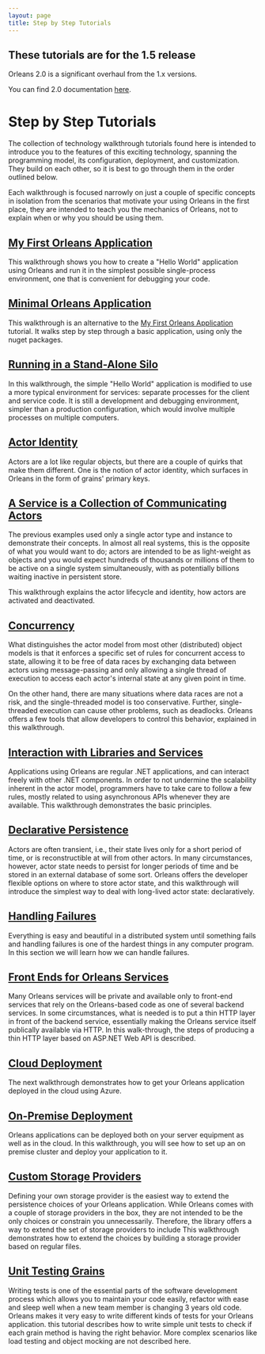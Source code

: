 ```yaml
---
layout: page
title: Step by Step Tutorials
---
```

## These tutorials are for the 1.5 release
Orleans 2.0 is a significant overhaul from the 1.x versions.

You can find 2.0 documentation [here](../../Documentation/index.md).

# Step by Step Tutorials

The collection of technology walkthrough tutorials found here is intended to introduce you to the features of this exciting technology, spanning the programming model, its configuration, deployment, and customization.
They build on each other, so it is best to go through them in the order outlined below.

Each walkthrough is focused narrowly on just a couple of specific concepts in isolation from the scenarios that motivate your using Orleans in the first place, they are intended to teach you the mechanics of Orleans, not to explain when or why you should be using them.

## [My First Orleans Application](My-First-Orleans-Application.md)

This walkthrough shows you how to create a "Hello World" application using Orleans and run it in the simplest possible single-process environment, one that is convenient for debugging your code.

## [Minimal Orleans Application](Minimal-Orleans-Application.md)

This walkthrough is an alternative to the [My First Orleans Application](My-First-Orleans-Application.md) tutorial. It walks step by step through a basic application, using only the nuget packages.


## [Running in a Stand-Alone Silo](Running-in-a-Stand-alone-Silo.md)

In this walkthrough, the simple "Hello World" application is modified to use a more typical environment for services: separate processes for the client and service code.
It is still a development and debugging environment, simpler than a production configuration, which would involve multiple processes on multiple computers.

## [Actor Identity](Actor-Identity.md)

Actors are a lot like regular objects, but there are a couple of quirks that make them different.
One is the notion of actor identity, which surfaces in Orleans in the form of grains' primary keys.

## [A Service is a Collection of Communicating Actors](A-Service-is-a-Collection-of-Communicating-Actors.md)

The previous examples used only a single actor type and instance to demonstrate their concepts.
In almost all real systems, this is the opposite of what you would want to do; actors are intended to be as light-weight as objects and you would expect hundreds of thousands or millions of them to be active on a single system simultaneously, with as potentially billions waiting inactive in persistent store.

This walkthrough explains the actor lifecycle and identity, how actors are activated and deactivated.

## [Concurrency](Concurrency.md)

What distinguishes the actor model from most other (distributed) object models is that it enforces a specific set of rules for concurrent access to state, allowing it to be free of data races by exchanging data between actors using message-passing and only allowing a single thread of execution to access each actor's internal state at any given point in time.

On the other hand, there are many situations where data races are not a risk, and the single-threaded model is too conservative.
Further, single-threaded execution can cause other problems, such as deadlocks.
Orleans offers a few tools that allow developers to control this behavior, explained in this walkthrough.

## [Interaction with Libraries and Services](Interaction-with-Libraries-and-Services.md)

Applications using Orleans are regular .NET applications, and can interact freely with other .NET components.
In order to not undermine the scalability inherent in the actor model, programmers have to take care to follow a few rules, mostly related to using asynchronous APIs whenever they are available.
This walkthrough demonstrates the basic principles.

## [Declarative Persistence](Declarative-Persistence.md)

Actors are often transient, i.e., their state lives only for a short period of time, or is reconstructible at will from other actors.
In many circumstances, however, actor state needs to persist for longer periods of time and be stored in an external database of some sort.
Orleans offers the developer flexible options on where to store actor state, and this walkthrough will introduce the simplest way to deal with long-lived actor state: declaratively.

## [Handling Failures](Failure-Handling.md)

Everything is easy and beautiful in a distributed system until something fails and handling failures is one of the hardest  things in any computer program. In this section we will learn how we can handle failures.

## [Front Ends for Orleans Services](Front-Ends-for-Orleans-Services.md)

Many Orleans services will be private and available only to front-end services that rely on the Orleans-based code as one of several backend services.
In some circumstances, what is needed is to put a thin HTTP layer in front of the backend service, essentially making the Orleans service itself publically available via HTTP.
In this walk-through, the steps of producing a thin HTTP layer based on ASP.NET Web API is described.

## [Cloud Deployment](Cloud-Deployment.md)

The next walkthrough demonstrates how to get your Orleans application deployed in the cloud using Azure.

## [On-Premise Deployment](On-Premise-Deployment.md)

Orleans applications can be deployed both on your server equipment as well as in the cloud.
In this walkthrough, you will see how to set up an on premise cluster and deploy your application to it.

## [Custom Storage Providers](Custom-Storage-Providers.md)

Defining your own storage provider is the easiest way to extend the persistence choices of your Orleans application.
While Orleans comes with a couple of storage providers in the box, they are not intended to be the only choices or constrain you unnecessarily.
Therefore, the library offers a way to extend the set of storage providers to include This walkthrough demonstrates how to extend the choices by building a storage provider based on regular files.

## [Unit Testing Grains](Unit-Testing-Grains.md)

Writing tests is one of the essential parts of the software development process which allows you to maintain your code easily, refactor with ease and sleep well when a new team member is changing 3 years old code. Orleans makes it very easy to write different kinds of tests for your Orleans application.
this tutorial describes how to write simple unit tests to check if each grain method is having the right behavior.
More complex scenarios like load testing and object mocking are not described here.